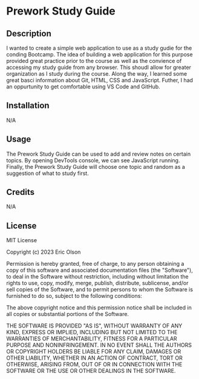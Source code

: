 # Prework Study Guide

## Description

I wanted to create a simple web application to use as a study gudie for the conding Bootcamp. The idea of building a web application for this purpose provided great practice prior to the course as well as the convience of accessing my study guide from any browser. This shoudl allow for greater organization as I study during the course. Along the way, I learned some great basci information about Git, HTML, CSS and JavaScript. Futher, I had an oppurtunity to get comfortable using VS Code and GitHub.

## Installation

N/A

## Usage

The Prework Study Guide can be used to add and review notes on certain topics. By opening DevTools console, we can see JavaScript running. Finally, the Prework Study Guide will choose one topic and random as a suggestion of what to study first.

## Credits

N/A

## License

MIT License

Copyright (c) 2023 Eric Olson

Permission is hereby granted, free of charge, to any person obtaining a copy
of this software and associated documentation files (the "Software"), to deal
in the Software without restriction, including without limitation the rights
to use, copy, modify, merge, publish, distribute, sublicense, and/or sell
copies of the Software, and to permit persons to whom the Software is
furnished to do so, subject to the following conditions:

The above copyright notice and this permission notice shall be included in all
copies or substantial portions of the Software.

THE SOFTWARE IS PROVIDED "AS IS", WITHOUT WARRANTY OF ANY KIND, EXPRESS OR
IMPLIED, INCLUDING BUT NOT LIMITED TO THE WARRANTIES OF MERCHANTABILITY,
FITNESS FOR A PARTICULAR PURPOSE AND NONINFRINGEMENT. IN NO EVENT SHALL THE
AUTHORS OR COPYRIGHT HOLDERS BE LIABLE FOR ANY CLAIM, DAMAGES OR OTHER
LIABILITY, WHETHER IN AN ACTION OF CONTRACT, TORT OR OTHERWISE, ARISING FROM,
OUT OF OR IN CONNECTION WITH THE SOFTWARE OR THE USE OR OTHER DEALINGS IN THE
SOFTWARE.


